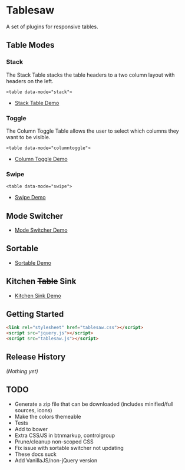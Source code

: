 # Tablesaw

A set of plugins for responsive tables.

## Table Modes

### Stack

The Stack Table stacks the table headers to a two column layout with headers on the left.

    <table data-mode="stack">

* [Stack Table Demo](http://filamentgroup.github.io/tablesaw/demo/stack.html)

### Toggle

The Column Toggle Table allows the user to select which columns they want to be visible.

    <table data-mode="columntoggle">

* [Column Toggle Demo](http://filamentgroup.github.io/tablesaw/demo/toggle.html)

### Swipe

    <table data-mode="swipe">

* [Swipe Demo](http://filamentgroup.github.io/tablesaw/demo/swipe.html)

## Mode Switcher

* [Mode Switcher Demo](http://filamentgroup.github.io/tablesaw/demo/modeswitch.html)

## Sortable

* [Sortable Demo](http://filamentgroup.github.io/tablesaw/demo/sort.html)

## Kitchen ~~Table~~ Sink

* [Kitchen Sink Demo](http://filamentgroup.github.io/tablesaw/demo/kitchensink.html)

## Getting Started

```html
<link rel="stylesheet" href="tablesaw.css"></script>
<script src="jquery.js"></script>
<script src="tablesaw.js"></script>
```

## Release History
_(Nothing yet)_

## TODO

* Generate a zip file that can be downloaded (includes minified/full sources, icons)
* Make the colors themeable
* Tests
* Add to bower
* Extra CSS/JS in btnmarkup, controlgroup
* Prune/cleanup non-scoped CSS
* Fix issue with sortable switcher not updating
* These docs suck
* Add VanillaJS/non-jQuery version